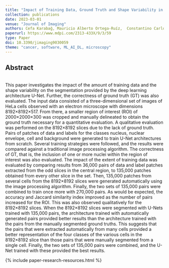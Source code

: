 ```yaml
---
title: "Impact of Training Data, Ground Truth and Shape Variability in the Deep Learning-Based Semantic Segmentation of HeLa Cells Observed with Electron Microscopy "
collection: publications
date: 2023-03-01
venue: "Journal of Imaging"
authors: Cefa Karabağ, Mauricio Alberto Ortega-Ruíz,  Constantino Carlos Reyes-Aldasoro"
paperurl: https://www.mdpi.com/2313-433X/9/3/59
type: Paper
doi: 10.3390/jimaging9030059
theme: "cancer, software, ML_AI_DL, microscopy"
---
```

<h2> Abstract </h2>   <br>  
This paper investigates the impact of the amount of training data and the shape variability on the segmentation provided by the deep learning architecture U-Net. Further, the correctness of ground truth (GT) was also evaluated. The input data consisted of a three-dimensional set of images of HeLa cells observed with an electron microscope with dimensions 8192×8192×517. From there, a smaller region of interest (ROI) of 2000×2000×300 was cropped and manually delineated to obtain the ground truth necessary for a quantitative evaluation. A qualitative evaluation was performed on the 8192×8192 slices due to the lack of ground truth. Pairs of patches of data and labels for the classes nucleus, nuclear envelope, cell and background were generated to train U-Net architectures from scratch. Several training strategies were followed, and the results were compared against a traditional image processing algorithm. The correctness of GT, that is, the inclusion of one or more nuclei within the region of interest was also evaluated. The impact of the extent of training data was evaluated by comparing results from 36,000 pairs of data and label patches extracted from the odd slices in the central region, to 135,000 patches obtained from every other slice in the set. Then, 135,000 patches from several cells from the 8192×8192 slices were generated automatically using the image processing algorithm. Finally, the two sets of 135,000 pairs were combined to train once more with 270,000 pairs. As would be expected, the accuracy and Jaccard similarity index improved as the number of pairs increased for the ROI. This was also observed qualitatively for the 8192×8192 slices. When the 8192×8192 slices were segmented with U-Nets trained with 135,000 pairs, the architecture trained with automatically generated pairs provided better results than the architecture trained with the pairs from the manually segmented ground truths. This suggests that the pairs that were extracted automatically from many cells provided a better representation of the four classes of the various cells in the 8192×8192 slice than those pairs that were manually segmented from a single cell. Finally, the two sets of 135,000 pairs were combined, and the U-Net trained with these provided the best results.

{% include paper-research-resources.html %}
